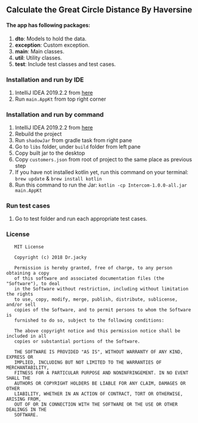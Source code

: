 ## Calculate the Great Circle Distance By Haversine

#### The app has following packages:

 1. **dto**: Models to hold the data.
 2. **exception**: Custom exception.
 3. **main**: Main classes.
 4. **util**: Utility classes.
 5. **test**: Include test classes and test cases.
 
 ### Installation and run by IDE
 
 1. IntelliJ IDEA 2019.2.2 from [here](https://www.jetbrains.com/idea/download/)
 2. Run `main.AppKt` from top right corner
 
 ### Installation and run by command
  
  1. IntelliJ IDEA 2019.2.2 from [here](https://www.jetbrains.com/idea/download/)
  2. Rebuild the project
  3. Run `shadowJar` from gradle task from right pane
  4. Go to `libs` folder, under `build` folder from left pane
  5. Copy built jar to the desktop
  6. Copy `customers.json` from root of project to the same place as previous step
  7. If you have not installed kotlin yet, run this command on your terminal: `brew update` & `brew install kotlin`
  8. Run this command to run the Jar: `kotlin -cp Intercom-1.0.0-all.jar main.AppKt`
 
 ### Run test cases
 
 1. Go to test folder and run each appropriate test cases.
 
 ### License
 ```
    MIT License
    
    Copyright (c) 2018 Dr.jacky
    
    Permission is hereby granted, free of charge, to any person obtaining a copy
    of this software and associated documentation files (the "Software"), to deal
    in the Software without restriction, including without limitation the rights
    to use, copy, modify, merge, publish, distribute, sublicense, and/or sell
    copies of the Software, and to permit persons to whom the Software is
    furnished to do so, subject to the following conditions:
    
    The above copyright notice and this permission notice shall be included in all
    copies or substantial portions of the Software.
    
    THE SOFTWARE IS PROVIDED "AS IS", WITHOUT WARRANTY OF ANY KIND, EXPRESS OR
    IMPLIED, INCLUDING BUT NOT LIMITED TO THE WARRANTIES OF MERCHANTABILITY,
    FITNESS FOR A PARTICULAR PURPOSE AND NONINFRINGEMENT. IN NO EVENT SHALL THE
    AUTHORS OR COPYRIGHT HOLDERS BE LIABLE FOR ANY CLAIM, DAMAGES OR OTHER
    LIABILITY, WHETHER IN AN ACTION OF CONTRACT, TORT OR OTHERWISE, ARISING FROM,
    OUT OF OR IN CONNECTION WITH THE SOFTWARE OR THE USE OR OTHER DEALINGS IN THE
    SOFTWARE.
 ```
 
